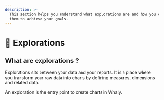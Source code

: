```yaml
---
description: >-
  This section helps you understand what explorations are and how you can use
  them to achieve your goals.
---
```


# 🧭 Explorations

## What are explorations ?

Explorations sits between your data and your reports. It is a place where you transform your raw data into charts by defining measures, dimensions and related data.

An exploration is the entry point to create charts in Whaly.

##

